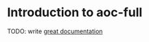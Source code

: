 # Introduction to aoc-full

TODO: write [great documentation](http://jacobian.org/writing/what-to-write/)
